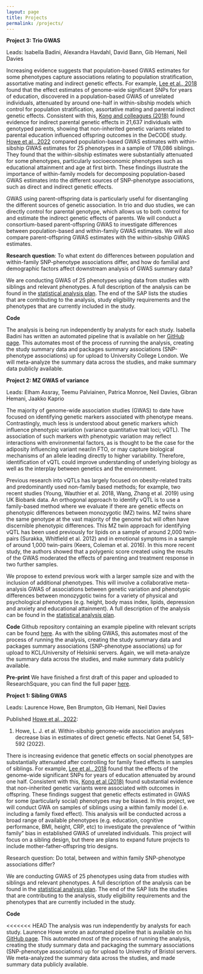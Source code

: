 ```yaml
---
layout: page
title: Projects
permalink: /projects/
---
```


**Project 3: Trio GWAS**

Leads: Isabella Badini, Alexandra Havdahl, David Bann, Gib Hemani, Neil Davies

Increasing evidence suggests that population-based GWAS estimates for some phenotypes capture associations relating to population stratification, assortative mating and indirect genetic effects. For example, [Lee et al., 2018](https://www.nature.com/articles/s41588-018-0147-3) found that the effect estimates of genome-wide significant SNPs for years of education, discovered in a population-based GWAS of unrelated individuals, attenuated by around one-half in within-sibship models which control for population stratification, assortative mating and parental indirect genetic effects. Consistent with this, [Kong and colleagues (2018)](https://www.science.org/doi/10.1126/science.aan6877) found evidence for indirect parental genetic effects in 21,637 individuals with genotyped parents, showing that non-inherited genetic variants related to parental education influenced offspring outcomes in the DeCODE study. [Howe et al., 2022](https://www.nature.com/articles/s41588-022-01062-7) compared population-based GWAS estimates with within-sibship GWAS estimates for 25 phenotypes in a sample of 178,086 siblings. They found that the within-sibship estimates were substantially attenuated for some phenotypes, particularly socioeconomic phenotypes such as educational attainment and age at first birth. These findings illustrate the importance of within-family models for decomposing population-based GWAS estimates into the different sources of SNP-phenotype associations, such as direct and indirect genetic effects.

GWAS using parent-offspring data is particularly useful for disentangling the different sources of genetic association. In trio and duo studies, we can directly control for parental genotype, which allows us to both control for and estimate the indirect genetic effects of parents. We will conduct a consortium-based parent-offspring GWAS to investigate differences between population-based and within-family GWAS estimates. We will also compare parent-offspring GWAS estimates with the within-sibship GWAS estimates.

**Research question**: To what extent do differences between population and within-family SNP-phenotype associations differ, and how do familial and demographic factors affect downstream analysis of GWAS summary data? 

We are conducting GWAS of 25 phenotypes using data from studies with siblings and relevant phenotypes. A full description of the analysis can be found in the [statistical analysis plan](https://docs.google.com/document/d/1Jsf1r3YFPZjuKyYnXh6ekP03AS6_mm34usEREeHuC9Y/edit?usp=sharing). The end of the SAP lists the studies that are contributing to the analysis, study eligibility requirements and the phenotypes that are currently included in the study.

**Code**


The analysis is being run independently by analysts for each study. Isabella Badini has written an automated pipeline that is available on her [GitHub page](https://github.com/isabellabadini/TrioGWAS). This automates most of the process of running the analysis, creating the study summary data and packages summary associations (SNP-phenotype associations) up for upload to University College London. We will meta-analyze the summary data across the studies, and make summary data publicly available.

**Project 2: MZ GWAS of variance**

Leads: Elham Assray, Teemu Palviainen, Patrica Monroe, Neil Davies, Gibran Hemani, Jaakko Kaprio

The majority of genome-wide association studies (GWAS) to date have focused on identifying genetic markers associated with phenotype means. Contrastingly, much less is understood about genetic markers which influence phenotypic variation (variance quantitative trait loci; vQTL). The association of such markers with phenotypic variation may reflect interactions with environmental factors, as is thought to be the case for the adiposity influencing variant near/in FTO, or may capture biological mechanisms of an allele leading directly to higher variability. Therefore, identification of vQTL could improve understanding of underlying biology as well as the interplay between genetics and the environment.

Previous research into vQTLs has largely focused on obesity-related traits and predominantly used non-family based methods; for example, two recent studies (Young, Wauthier et al. 2018, Wang, Zhang et al. 2019) using UK Biobank data. An orthogonal approach to identify vQTL is to use a family-based method where we evaluate if there are genetic effects on phenotypic differences between monozygotic (MZ) twins. MZ twins share the same genotype at the vast majority of the genome but will often have discernible phenotypic differences. This MZ twin approach for identifying vQTL has been used previously for lipids on a sample of around 2,000 twin-pairs (Surakka, Whitfield et al. 2012) and in emotional symptoms in a sample of around 1,000 twin-pairs (Keers, Coleman et al. 2016). In this more recent study, the authors showed that a polygenic score created using the results of the GWAS moderated the effects of parenting and treatment response in two further samples. 

We propose to extend previous work with a larger sample size and with the inclusion of additional phenotypes. This will involve a collaborative meta-analysis GWAS of associations between genetic variation and phenotypic differences between monozygotic twins for a variety of physical and psychological phenotypes (e.g. height, body mass index, lipids, depression and anxiety and educational attainment). A full description of the analysis can be found in the [statistical analysis plan](https://docs.google.com/document/d/1xyl9-z5SFDThLKy8U4s6YajjeyhZ7nJ-/edit?usp=sharing&ouid=109894450388197632569&rtpof=true&sd=true).

**Code**
Github repository containing an example pipeline with relevant scripts can be found [here](https://github.com/LaurenceHowe/MZTwins-vQTL). As with the sibling GWAS, this automates most of the process of running the analysis, creating the study summary data and packages summary associations (SNP-phenotype associations) up for upload to KCL/University of Helsinki servers. Again, we will meta-analyze the summary data across the studies, and make summary data publicly available.

**Pre-print**
We have finished a first draft of this paper and uploaded to ResearchSquare, you can find the full paper [here](https://www.researchsquare.com/article/rs-4333635/v1).

**Project 1: Sibling GWAS**

Leads: Laurence Howe, Ben Brumpton, Gib Hemani, Neil Davies

Published [Howe et al., 2022](https://www.nature.com/articles/s41588-022-01062-7):

1. Howe, L. J. et al. Within-sibship genome-wide association analyses decrease bias in estimates of direct genetic effects. Nat Genet 54, 581–592 (2022).

There is increasing evidence that genetic effects on social phenotypes are substantially attenuated after controlling for family fixed effects in samples of siblings. For example, [Lee et al., 2018](https://www.nature.com/articles/s41588-018-0147-3) found that the effects of the genome-wide significant SNPs for years of education attenuated by around one half. Consistent with this, [Kong et al (2018)](https://science.sciencemag.org/content/359/6374/424) found substantial evidence that non-inherited genetic variants were associated with outcomes in offspring. These findings suggest that genetic effects estimated in GWAS for some (particularly social) phenotypes may be biased. In this project, we will conduct GWA on samples of siblings using a within family model (i.e. including a family fixed effect). This analysis will be conducted across a broad range of available phenotypes (e.g. education, cognitive performance, BMI, height, CRP, etc) to investigate the prevalence of “within family” bias in established GWAS of unrelated individuals. This project will focus on a sibling design, but there are plans to expand future projects to include mother-father-offspring trio designs.

Research question: Do total, between and within family SNP-phenotype associations differ?

We are conducting GWAS of 25 phenotypes using data from studies with siblings and relevant phenotypes. A full description of the analysis can be found in the [statistical analysis plan](https://docs.google.com/document/d/1A9HbwdVEnSul7eSeTdYfLtH1rkjTv5VMYVBs0wfZnxQ/edit?usp=sharing). The end of the SAP lists the studies that are contributing to the analysis, study eligibility requirements and the phenotypes that are currently included in the study.

**Code**

<<<<<<< HEAD
The analysis was run independently by analysts for each study. Laurence Howe wrote an automated pipeline that is available on his [GitHub page](https://github.com/LaurenceHowe/SiblingGWAS). This automated most of the process of running the analysis, creating the study summary data and packaging the summary associations (SNP-phenotype associations) up for upload to University of Bristol servers. We meta-analyzed the summary data across the studies, and made summary data publicly available.

